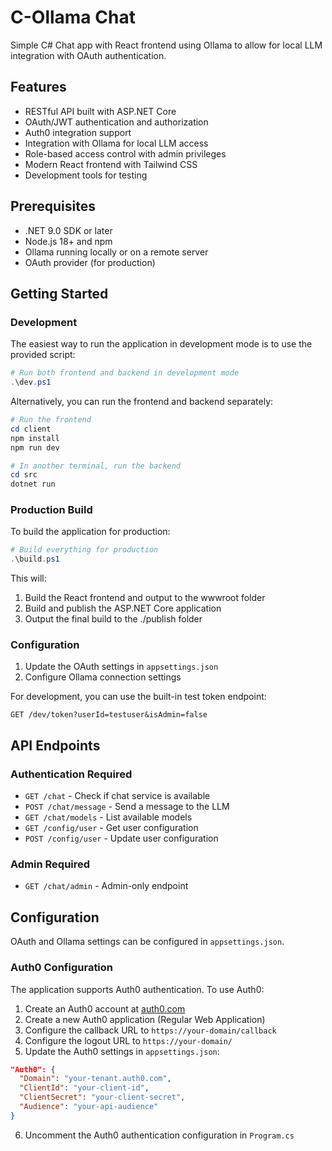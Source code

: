 # C-Ollama Chat
Simple C# Chat app with React frontend using Ollama to allow for local LLM integration with OAuth authentication.

## Features

- RESTful API built with ASP.NET Core
- OAuth/JWT authentication and authorization
- Auth0 integration support
- Integration with Ollama for local LLM access
- Role-based access control with admin privileges
- Modern React frontend with Tailwind CSS
- Development tools for testing

## Prerequisites

- .NET 9.0 SDK or later
- Node.js 18+ and npm
- Ollama running locally or on a remote server
- OAuth provider (for production)

## Getting Started

### Development

The easiest way to run the application in development mode is to use the provided script:

```powershell
# Run both frontend and backend in development mode
.\dev.ps1
```

Alternatively, you can run the frontend and backend separately:

```powershell
# Run the frontend
cd client
npm install
npm run dev

# In another terminal, run the backend
cd src
dotnet run
```

### Production Build

To build the application for production:

```powershell
# Build everything for production
.\build.ps1
```

This will:
1. Build the React frontend and output to the wwwroot folder
2. Build and publish the ASP.NET Core application
3. Output the final build to the ./publish folder

### Configuration

1. Update the OAuth settings in `appsettings.json`
2. Configure Ollama connection settings

For development, you can use the built-in test token endpoint:

```
GET /dev/token?userId=testuser&isAdmin=false
```

## API Endpoints

### Authentication Required
- `GET /chat` - Check if chat service is available
- `POST /chat/message` - Send a message to the LLM
- `GET /chat/models` - List available models
- `GET /config/user` - Get user configuration
- `POST /config/user` - Update user configuration

### Admin Required
- `GET /chat/admin` - Admin-only endpoint

## Configuration

OAuth and Ollama settings can be configured in `appsettings.json`.

### Auth0 Configuration

The application supports Auth0 authentication. To use Auth0:

1. Create an Auth0 account at [auth0.com](https://auth0.com)
2. Create a new Auth0 application (Regular Web Application)
3. Configure the callback URL to `https://your-domain/callback`
4. Configure the logout URL to `https://your-domain/`
5. Update the Auth0 settings in `appsettings.json`:
```json
"Auth0": {
  "Domain": "your-tenant.auth0.com",
  "ClientId": "your-client-id",
  "ClientSecret": "your-client-secret",
  "Audience": "your-api-audience"
}
```
6. Uncomment the Auth0 authentication configuration in `Program.cs`

